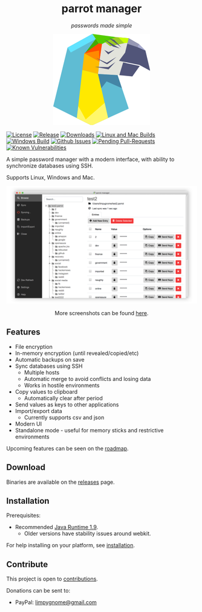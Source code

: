 <h1 align="center">
    parrot manager
</h1>
<p align="center">
    <i>
        passwords made simple
    </i>
</p>

<p align="center">
    <img src="parrot-manager/src/main/resources/icons/parrot-icon.png" alt="parrot logo" />
</p>

[![License](http://img.shields.io/:license-mit-blue.svg?style=flat-square)](http://badges.mit-license.org)
[![Release](https://img.shields.io/github/release/limpygnome/parrot-manager.svg)](https://github.com/limpygnome/parrot-manager/releases)
[![Downloads](https://img.shields.io/github/downloads/limpygnome/parrot-manager/total.svg)](https://github.com/limpygnome/parrot-manager/releases)
[![Linux and Mac Builds](https://img.shields.io/travis/limpygnome/parrot-manager.svg?label=Linux%20and%20Mac%20build)](https://travis-ci.org/limpygnome/parrot-manager)
[![Windows Build](https://img.shields.io/appveyor/ci/limpygnome/parrot-manager.svg?label=Windows%20build)](https://travis-ci.org/limpygnome/parrot-manager)
[![Github Issues](http://githubbadges.herokuapp.com/limpygnome/parrot-manager/issues.svg?style=flat-square)](https://github.com/limpygnome/parrot-manager/issues)
[![Pending Pull-Requests](https://img.shields.io/github/issues-pr/limpygnome/parrot-manager.svg)](https://github.com/limpygnome/parrot-manager/pulls)
[![Known Vulnerabilities](https://snyk.io/test/github/limpygnome/parrot-manager/badge.svg)](https://snyk.io/test/github/limpygnome/parrot-manager)

A simple password manager with a modern interface, with ability to synchronize databases using SSH.

Supports Linux, Windows and Mac.

<p align="center">
    <img src="docs/screenshots/7.0/parrot-window.png" alt="Parrot manager window" />
</p>
<p align="center">
    More screenshots can be found <a href="https://github.com/limpygnome/parrot-manager/tree/develop/docs/screenshots">here</a>.
</p>


## Features
- File encryption
- In-memory encryption (until revealed/copied/etc)
- Automatic backups on save
- Sync databases using SSH
    - Multiple hosts
    - Automatic merge to avoid conflicts and losing data
    - Works in hostile environments
- Copy values to clipboard
    - Automatically clear after period
- Send values as keys to other applications
- Import/export data
    - Currently supports csv and json
- Modern UI
- Standalone mode - useful for memory sticks and restrictive environments

Upcoming features can be seen on the [roadmap](ROADMAP.md).


## Download
Binaries are available on the [releases](https://github.com/limpygnome/parrot-manager/releases) page.


## Installation
Prerequisites:
- Recommended [Java Runtime 1.9](http://www.oracle.com/technetwork/java/javase/downloads/jre9-downloads-3848532.html).
    - Older versions have stability issues around webkit.

For help installing on your platform, see [installation](docs/installation.md).


## Contribute
This project is open to [contributions](CONTRIBUTING.md).

Donations can be sent to:
* PayPal: limpygnome@gmail.com
